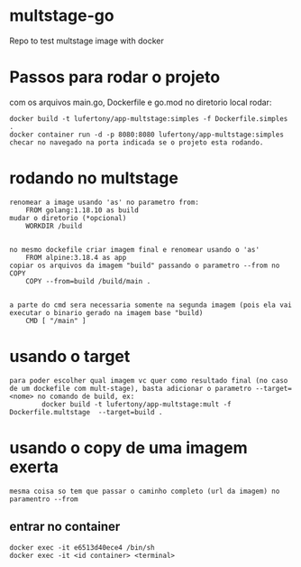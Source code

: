 # multstage-go
Repo to test multstage image with docker

# Passos para rodar o projeto
com os arquivos main.go, Dockerfile e go.mod no diretorio local
rodar:

    docker build -t lufertony/app-multstage:simples -f Dockerfile.simples . 
    docker container run -d -p 8080:8080 lufertony/app-multstage:simples
    checar no navegado na porta indicada se o projeto esta rodando.

# rodando no multstage
    renomear a image usando 'as' no parametro from:
        FROM golang:1.18.10 as build
    mudar o diretorio (*opcional)
        WORKDIR /build


    no mesmo dockefile criar imagem final e renomear usando o 'as'
        FROM alpine:3.18.4 as app
    copiar os arquivos da imagem "build" passando o parametro --from no COPY
        COPY --from=build /build/main .


    a parte do cmd sera necessaria somente na segunda imagem (pois ela vai executar o binario gerado na imagem base "build)
        CMD [ "/main" ]

# usando o target
    para poder escolher qual imagem vc quer como resultado final (no caso de um dockefile com mult-stage), basta adicionar o parametro --target=<nome> no comando de build, ex:
            docker build -t lufertony/app-multstage:mult -f Dockerfile.multstage  --target=build . 

# usando o copy de uma imagem exerta
    mesma coisa so tem que passar o caminho completo (url da imagem) no paramentro --from

## entrar no container
    docker exec -it e6513d40ece4 /bin/sh
    docker exec -it <id container> <terminal>